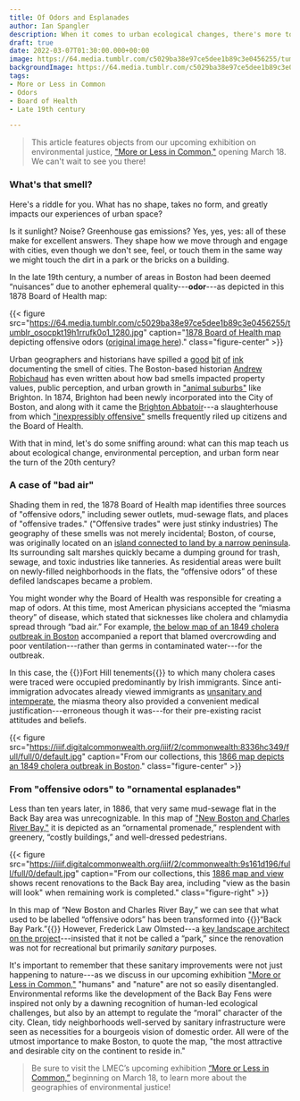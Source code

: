 ```yaml
---
title: Of Odors and Esplanades
author: Ian Spangler
description: When it comes to urban ecological changes, there's more to smell than meets the nose
draft: true
date: 2022-03-07T01:30:00.000+00:00
image: https://64.media.tumblr.com/c5029ba38e97ce5dee1b89c3e0456255/tumblr_osocpkt19h1rrufk0o1_1280.jpg
backgroundImage: https://64.media.tumblr.com/c5029ba38e97ce5dee1b89c3e0456255/tumblr_osocpkt19h1rrufk0o1_1280.jpg
tags:
- More or Less in Common
- Odors
- Board of Health
- Late 19th century

---
```


> This article features objects from our upcoming exhibition on environmental justice, ["More or Less in Common,"](https://www.leventhalmap.org/digital-exhibitions/more-or-less-in-common/) opening March 18. We can't wait to see you there!

### What's that smell?

Here's a riddle for you. What has no shape, takes no form, and greatly impacts our experiences of urban space?

Is it sunlight? Noise? Greenhouse gas emissions? Yes, yes, yes: all of these make for excellent answers. They shape how we move through and engage with cities, even though we don't see, feel, or touch them in the same way we might touch the dirt in a park or the bricks on a building.

In the late 19th century, a number of areas in Boston had been deemed “nuisances” due to another ephemeral quality---**odor**---as depicted in this 1878 Board of Health map:

{{< figure src="https://64.media.tumblr.com/c5029ba38e97ce5dee1b89c3e0456255/tumblr_osocpkt19h1rrufk0o1_1280.jpg" caption="[1878 Board of Health map](https://bpl.bibliocommons.com/v2/record/S75C6601328) depicting offensive odors ([original image here](https://collections.leventhalmap.org/search/commonwealth:3f4638304))." class="figure-center" >}}

Urban geographers and historians have spilled a [good](https://journals.sagepub.com/doi/pdf/10.1177/0096144214566981) [bit](https://richcampanella.com/wp-content/uploads/2020/02/article_Campanella_Preservation-in-Print_2012_Nov_Streets-PartI-1.pdf) [of](https://richcampanella.com/wp-content/uploads/2020/02/article_Campanella_Preservation-in-Print_2012_Dec_Streets-PartII-1.pdf) [ink](https://www.bloomberg.com/news/articles/2015-03-27/this-19th-century-stench-map-shows-how-smells-reshaped-new-york-city) documenting the smell of cities. The Boston-based historian [Andrew Robichaud](https://www.bu.edu/history/profile/andrew-robichaud/) has even written about how bad smells impacted property values, public perception, and urban growth in ["animal suburbs"](https://journals.sagepub.com/doi/pdf/10.1177/00961442211018188) like Brighton. In 1874, Brighton had been newly incorporated into the City of Boston, and along with it came the [Brighton Abbatoir](https://atlascope.leventhalmap.org/#view:share$base:000$overlay:39999059010668$zoom:17.09$center:-7920379.4721955415,5215039.743373809$mode:glass$pos:607)---a slaughterhouse from which ["inexpressibly offensive"](https://www.bpl.org/blogs/post/inexpressibly-offensive-the-brighton-abattoir-part-iii/) smells frequently riled up citizens and the Board of Health.

With that in mind, let's do some sniffing around: what can this map teach us about ecological change, environmental perception, and urban form near the turn of the 20th century? 

### A case of "bad air"

Shading them in red, the 1878 Board of Health map identifies three sources of "offensive odors," including sewer outlets, mud-sewage flats, and places of "offensive trades." ("Offensive trades" were just stinky industries) The geography of these smells was not merely incidental; Boston, of course, was originally located on an [island connected to land by a narrow peninsula](https://collections.leventhalmap.org/search/commonwealth:3f463198b). Its surrounding salt marshes quickly became a dumping ground for trash, sewage, and toxic industries like tanneries. As residential areas were built on newly-filled neighborhoods in the flats, the “offensive odors” of these defiled landscapes became a problem.

You might wonder why the Board of Health was responsible for creating a map of odors. At this time, most American physicians accepted the “miasma theory” of disease, which stated that sicknesses like cholera and chlamydia spread through “bad air.” For example, [the below map of an 1849 cholera outbreak in Boston](https://collections.leventhalmap.org/search/commonwealth:8336hc331) accompanied a report that blamed overcrowding and poor ventilation---rather than germs in contaminated water---for the outbreak.

In this case, the {{<popup src="https://iiif.digitalcommonwealth.org/iiif/2/commonwealth:8336hc349/2555,3407,1269,1286/full/0/default.jpg" class="popupTooltip" target="blank">}}Fort Hill tenements{{</popup>}} to which many cholera cases were traced were occupied predominantly by Irish immigrants. Since anti-immigration advocates already viewed immigrants as [unsanitary and intemperate](http://projects.leadr.msu.edu/civilwarera/items/show/63), the miasma theory also provided a convenient medical justification---erroneous though it was---for their pre-existing racist attitudes and beliefs.

{{< figure src="https://iiif.digitalcommonwealth.org/iiif/2/commonwealth:8336hc349/full/full/0/default.jpg" caption="From our collections, this [1866 map depicts an 1849 cholera outbreak in Boston](https://collections.leventhalmap.org/search/commonwealth:8336hc331)." class="figure-center" >}}

### From "offensive odors" to "ornamental esplanades"

Less than ten years later, in 1886, that very same mud-sewage flat in the Back Bay area was unrecognizable. In this map of ["New Boston and Charles River Bay,"](https://collections.leventhalmap.org/search/commonwealth:9s161d18x) it is depicted as an “ornamental promenade,” resplendent with greenery, “costly buildings,” and well-dressed pedestrians.

{{< figure src="https://iiif.digitalcommonwealth.org/iiif/2/commonwealth:9s161d196/full/full/0/default.jpg" caption="From our collections, this [1886 map and view](https://collections.leventhalmap.org/search/commonwealth:9s161d18x) shows recent renovations to the Back Bay area, including \"view as the basin will look\" when remaining work is completed." class="figure-right" >}}

In this map of “New Boston and Charles River Bay,” we can see that what used to be labelled “offensive odors” has been transformed into {{<popup src="https://iiif.digitalcommonwealth.org/iiif/2/commonwealth:9s161d196/1514,1156,1396,1044/full/0/default.jpg" class="popupTooltip" target="blank">}}“Back Bay Park.”{{</popup>}} However, Frederick Law Olmsted---a [key landscape architect on the project](https://www.tclf.org/landscapes/back-bay-fens)---insisted that it not be called a “park,” since the renovation was not for recreational but primarily *sanitary* purposes.

It's important to remember that these sanitary improvements were not just happening to nature---as we discuss in our upcoming exhibition ["More or Less in Common,"](https://www.leventhalmap.org/digital-exhibitions/more-or-less-in-common/) "humans" and "nature" are not so easily disentangled. Environmental reforms like the development of the Back Bay Fens were inspired not only by a dawning recognition of human-led ecological challenges, but also by an attempt to regulate the “moral” character of the city. Clean, tidy neighborhoods well-served by sanitary infrastructure were seen as necessities for a bourgeois vision of domestic order. All were of the utmost importance to make Boston, to quote the map, "the most attractive and desirable city on the continent to reside in."

>Be sure to visit the LMEC’s upcoming exhibition [“More or Less in Common,”](https://www.leventhalmap.org/digital-exhibitions/more-or-less-in-common/) beginning on March 18, to learn more about the geographies of environmental justice!